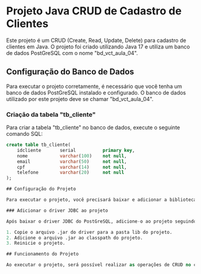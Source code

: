 # Projeto Java CRUD de Cadastro de Clientes

Este projeto é um CRUD (Create, Read, Update, Delete) para cadastro de clientes em Java. O projeto foi criado utilizando Java 17 e utiliza um banco de dados PostGreSQL com o nome "bd_vct_aula_04".

## Configuração do Banco de Dados

Para executar o projeto corretamente, é necessário que você tenha um banco de dados PostGreSQL instalado e configurado. O banco de dados utilizado por este projeto deve se chamar "bd_vct_aula_04".

### Criação da tabela "tb_cliente"

Para criar a tabela "tb_cliente" no banco de dados, execute o seguinte comando SQL:

```sql
create table tb_cliente(
    idcliente       serial          primary key,
    nome            varchar(100)    not null,
    email           varchar(50)     not null,
    cpf             varchar(14)     not null,
    telefone        varchar(20)     not null
);

## Configuração do Projeto

Para executar o projeto, você precisará baixar e adicionar a biblioteca do driver JDBC do PostGreSQL ao projeto. Você pode baixar a biblioteca do driver JDBC do PostGreSQL no [MVNRepository](https://mvnrepository.com/artifact/org.postgresql/postgresql).

### Adicionar o driver JDBC ao projeto

Após baixar o driver JDBC do PostGreSQL, adicione-o ao projeto seguindo os seguintes passos:

1. Copie o arquivo .jar do driver para a pasta lib do projeto.
2. Adicione o arquivo .jar ao classpath do projeto.
3. Reinicie o projeto.

## Funcionamento do Projeto

Ao executar o projeto, será possível realizar as operações de CRUD no cadastro de clientes.


